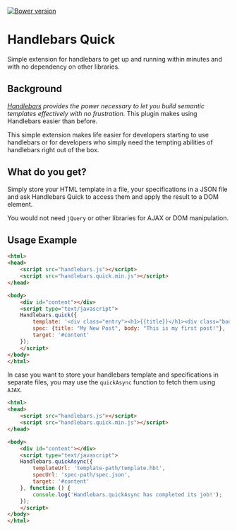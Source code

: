 [![Bower version](https://badge.fury.io/bo/handlebars-quick.svg)](https://github.com/shamasis/handlebars-quick.git)

# Handlebars Quick

Simple extension for handlebars to get up and running within minutes and with no dependency on other libraries.

## Background

_[Handlebars](http://handlebarsjs.com) provides the power necessary to let you build semantic templates effectively with
no frustration._ This plugin makes using Handlebars easier than before.

This simple extension makes life easier for developers starting to use handlebars or for developers who simply need the
tempting abilities of handlebars right out of the box.

## What do you get?

Simply store your HTML template in a file, your specifications in a JSON file and ask Handlebars Quick to access them and 
apply the result to a DOM element.

You would not need `jQuery` or other libraries for AJAX or DOM manipulation.

## Usage Example

```html
<html>
<head>
    <script src="handlebars.js"></script>
    <script src="handlebars.quick.min.js"></script>
</head>

<body>
    <div id="content"></div>
    <script type="text/javascript">
    Handlebars.quick({
        template: '<div class="entry"><h1>{{title}}</h1><div class="body">{{body}}</div></div>',
        spec: {title: "My New Post", body: "This is my first post!"},
        target: '#content'
    });
    </script>
</body>
</html>
```

In case you want to store your handlebars template and specifications in separate files, you may use the `quickAsync`
function to fetch them using `AJAX`.

```html
<html>
<head>
    <script src="handlebars.js"></script>
    <script src="handlebars.quick.min.js"></script>
</head>

<body>
    <div id="content"></div>
    <script type="text/javascript">
    Handlebars.quickAsync({
        templateUrl: 'template-path/template.hbt',
        specUrl: 'spec-path/spec.json',
        target: '#content'
    }, function () {
        console.log('Handlebars.quickAsync has completed its job!');
    });
    </script>
</body>
</html>
```
